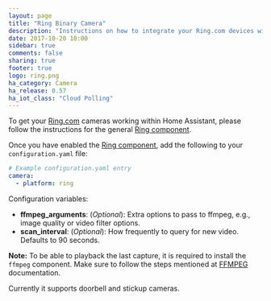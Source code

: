 ```yaml
---
layout: page
title: "Ring Binary Camera"
description: "Instructions on how to integrate your Ring.com devices within Home Assistant."
date: 2017-10-20 10:00
sidebar: true
comments: false
sharing: true
footer: true
logo: ring.png
ha_category: Camera
ha_release: 0.57
ha_iot_class: "Cloud Polling"
---
```


To get your [Ring.com](https://ring.com/) cameras working within Home Assistant, please follow the instructions for the general [Ring component](/components/ring).

Once you have enabled the [Ring component](/components/ring), add the following to your `configuration.yaml` file:

```yaml
# Example configuration.yaml entry
camera:
  - platform: ring
```

Configuration variables:

- **ffmpeg_arguments**: (*Optional*): Extra options to pass to ffmpeg, e.g., image quality or video filter options.
- **scan_interval**: (*Optional*): How frequently to query for new video. Defaults to 90 seconds.

**Note:** To be able to playback the last capture, it is required to install the `ffmpeg` component. Make sure to follow the steps mentioned at [FFMPEG](https://home-assistant.io/components/ffmpeg/) documentation.

Currently it supports doorbell and stickup cameras.

